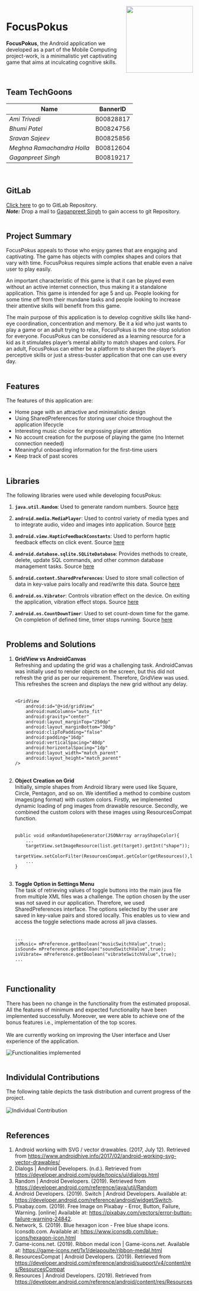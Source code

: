 <img align="right" width="180" height="180" src="Extra/focus.png">

# **FocusPokus**
**FocusPokus**, the Android application we developed as a part of the Mobile Computing project-work, is a minimalistic yet captivating game that aims at inculcating cognitive skills.

<br />

## Team TechGoons
|**Name**|**BannerID** |
|--|--|
| *Ami Trivedi* | B00828817 |
| *Bhumi Patel* | B00824756 |
| *Sravan Sajeev* | B00825856 |
| *Meghna Ramachandra Holla* | B00812604  |
| *Gaganpreet Singh* | B00819217|

<br />

## GitLab
[Click here](https://git.cs.dal.ca/singh1/focuspokus.git) to go to GitLab Repository.<br />
***Note:*** Drop a mail to [Gaganpreet Singh](gaganpreet.singh@dal.ca) to gain access to git Repository.<br /><br />

## Project Summary
FocusPokus appeals to those who enjoy games that are engaging and captivating. The game has objects with complex shapes and colors that vary with time. FocusPokus requires simple actions that enable even a naïve user to play easily.

An important characteristic of this game is that it can be played even without an active internet connection, thus making it a standalone application. This game is intended for age 5 and up. People looking for some time off from their mundane tasks and people looking to increase their attentive skills will benefit from this game. 

The main purpose of this application is to develop cognitive skills like hand-eye coordination, concentration and memory. Be it a kid who just wants to play a game or an adult trying to relax, FocusPokus is the one-stop solution for everyone. FocusPokus can be considered as a learning resource for a kid as it stimulates player’s mental ability to match shapes and colors. For an adult, FocusPokus can either be a platform to sharpen the player’s perceptive skills or just a stress-buster application that one can use every day.
<br /><br />
## Features
The features of this application are:
+ Home page with an attractive and minimalistic design 
+ Using SharedPreferences for storing user choice throughout the application lifecycle  
+ Interesting music choice for engrossing player attention
+ No account creation for the purpose of playing the game (no Internet connection needed)
+ Meaningful onboarding information for the first-time users
+ Keep track of past scores
<br /><br />

## Libraries
The following libraries were used while developing focusPokus:<br />

1. **`java.util.Random`**:
Used to generate random numbers. Source [here](https://developer.android.com/reference/java/util/Random)
 
2. **`android.media.MediaPlayer`**:
Used to control variety of media types and to integrate audio, video and images into application. Source [here](https://developer.android.com/guide/topics/media/mediaplayer)
 
3. **`android.view.HapticFeedbackConstants`**:
Used to perform haptic feedback effects on click event. Source [here](https://developer.android.com/reference/android/view/HapticFeedbackConstants)
 
4. **`android.database.sqlite.SQLiteDatabase`**:
Provides methods to create, delete, update SQL commands, and other common database management tasks. Source [here](https://developer.android.com/reference/android/database/sqlite/SQLiteDatabase)

5. **`android.content.SharedPreferences`**:
Used to store small collection of data in key-value pairs locally and read/write this data. Source [here](https://developer.android.com/training/data-storage/shared-preferences)

6. **`android.os.Vibrator`**:
Controls vibration  effect on the device. On exiting the application, vibration effect stops. Source [here](https://developer.android.com/reference/android/os/Vibrator)

7. **`android.os.CountDownTimer`**:
Used to set count-down time for the game. On completion of defined time, timer stops running. Source [here](https://developer.android.com/reference/android/os/CountDownTimer)
<br /><br />


## Problems and Solutions
1. **GridView vs AndroidCanvas** <br/>
Refreshing and updating the grid was a challenging task. AndroidCanvas was initially used to render objects on the screen, but this did not refresh the grid as per our requirement. Therefore, GridView was used. This refreshes the screen and displays the new grid without any delay.<br/><br/>
    ```
    <GridView
        android:id="@+id/gridView"
        android:numColumns="auto_fit"
        android:gravity="center"
        android:layout_marginTop="250dp"
        android:layout_marginBottom="30dp"
        android:clipToPadding="false"
        android:padding="16dp"
        android:verticalSpacing="40dp"
        android:horizontalSpacing="1dp"
        android:layout_width="match_parent"
        android:layout_height="match_parent"
    />
    ``` 
    <br/>
2. **Object Creation on Grid**<br/>
Initially, simple shapes from Android library were used like Square, Circle, Pentagon, and so on. We identified a method to combine custom images(png format) with custom colors. Firstly, we implemented dynamic loading of png images from drawable resource. Secondly, we combined the custom colors with these images using ResourcesCompat function.<br/><br/>
    ```
    public void onRandomShapeGenerator(JSONArray arrayShapeColor){
        ...
        targetView.setImageResource(list.get(target).getInt("shape"));
        targetView.setColorFilter(ResourcesCompat.getColor(getResources(),list.get(target).getInt("color"),null));
        ...
    }
    ```
    <br/>
3. **Toggle Option in Settings Menu**<br/>
The task of retrieving values of toggle buttons into the main java file from multiple XML files was a challenge. The option chosen by the user was not saved in our application. Therefore, we used SharedPreferences interface. The options selected by the user are saved in key-value pairs and stored locally. This enables us to view and access the toggle selections made across all java classes.<br/><br/>
    ```
    ...
    isMusic= mPreference.getBoolean("musicSwitchValue",true);
    isSound= mPreference.getBoolean("soundSwitchValue",true);
    isVibrate= mPreference.getBoolean("vibrateSwitchValue",true);
    ...
    ```
<br/>



## Functionality
There has been no change in the functionality from the estimated proposal. All the features of minimum and expected functionality have been implemented successfully. Moreover, we were able to achieve one of the bonus features i.e., implementation of the top scores.
<br /><br />
We are currently working on improving the User interface and User experience of the application.<br />

![Functionalities implemented](Extra/Table_of_Fx.PNG/ "Functionality")
<br/>
<br/>


## Individulal Contributions
The following table depicts the task distribution and current progress of the project.  <br /><br />
![Individual Contribution](Extra/Table_of_Individual_Contribution.PNG/ "Individual Contributions")
<br/>
<br/>


## References
1. Android working with SVG / vector drawables. (2017, July 12). Retrieved from https://www.androidhive.info/2017/02/android-working-svg-vector-drawables/
2. Dialogs  |  Android Developers. (n.d.). Retrieved from https://developer.android.com/guide/topics/ui/dialogs.html
3. Random  |  Android Developers. (2019). Retrieved from https://developer.android.com/reference/java/util/Random
4. Android Developers. (2019). Switch  |  Android Developers. Available at: https://developer.android.com/reference/android/widget/Switch.
5. Pixabay.com. (2019). Free Image on Pixabay - Error, Button, Failure, Warning. [online] Available at: https://pixabay.com/vectors/error-button-failure-warning-24842.
6. Network, S. (2019). Blue hexagon icon - Free blue shape icons. Iconsdb.com. Available at: https://www.iconsdb.com/blue-icons/hexagon-icon.html
7. Game-icons.net. (2019). Ribbon medal icon | Game-icons.net. Available at: https://game-icons.net/1x1/delapouite/ribbon-medal.html
8. ResourcesCompat  |  Android Developers. (2019). Retrieved from https://developer.android.com/reference/android/support/v4/content/res/ResourcesCompat
9. Resources  |  Android Developers. (2019). Retrieved from https://developer.android.com/reference/android/content/res/Resources